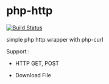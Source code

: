 php-http
========
[![Build Status](https://travis-ci.org/kittinan/php-http.svg?branch=master)](https://travis-ci.org/kittinan/php-http)

simple php http wrapper with php-curl

Support :

- HTTP GET, POST

- Download File




